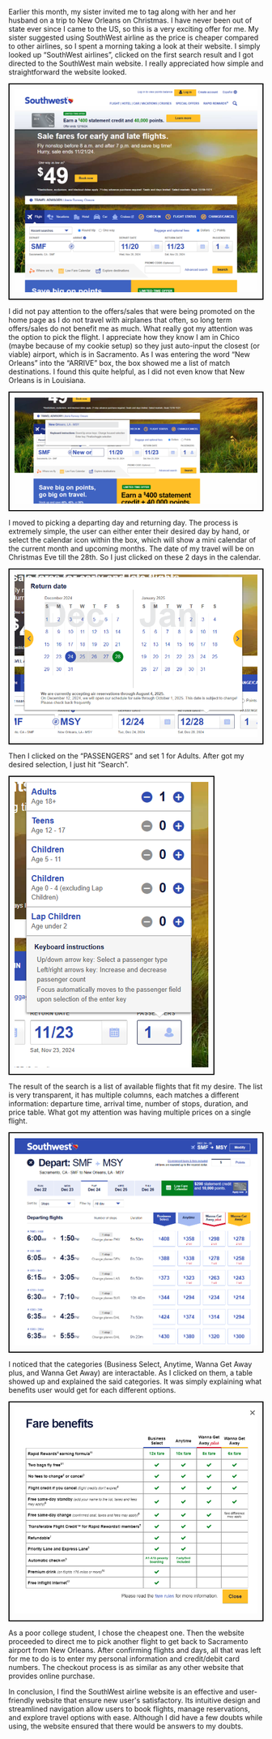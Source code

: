 Earlier this month, my sister invited me to tag along with her and her husband on a trip to New Orleans on Christmas. I have never been out of state ever since I came to the US, so this is a very exciting offer for me. My sister suggested using SouthWest airline as the price is cheaper compared to other airlines, so I spent a morning taking a look at their website.
I simply looked up “SouthWest airlines”,  clicked on the first search result and I got directed to the SouthWest main website. I really appreciated how simple and straightforward the website looked. 

<div style="border: 2px solid #000; padding: 10px; display: inline-block;">
    <img src="Interface.png" alt="Interface.png" />
</div>

I did not pay attention to the offers/sales that were being promoted on the home page as I do not travel with airplanes that often, so long term offers/sales do not benefit me as much. What really got my attention was the option to pick the flight. I appreciate how they know I am in Chico (maybe because of my cookie setup) so they just auto-input the closest (or viable) airport, which is in Sacramento. As I was entering the word “New Orleans” into the “ARRIVE” box, the box showed me a list of match destinations. I found this quite helpful, as I did not even know that New Orleans is in Louisiana.

<div style="border: 2px solid #000; padding: 10px; display: inline-block;">
    <img src="Arrival.png" alt="Arrival.png" />
</div>

I moved to picking a departing day and returning day. The process is extremely simple, the user can either enter their desired day by hand, or select the calendar icon within the box, which will show a mini calendar of the current month and upcoming months. The date of my travel will be on Christmas Eve till the 28th. So I just clicked on these 2 days in the calendar.

<div style="border: 2px solid #000; padding: 10px; display: inline-block;">
    <img src="PickDate.png" alt="PickDate.png" />
</div>

Then I clicked on the “PASSENGERS” and set 1 for Adults. After got my desired selection, I just hit “Search”.

<div style="border: 2px solid #000; padding: 10px; display: inline-block;">
    <img src="PassengerCount.png" alt="PassengerCount.png" />
</div>

The result of the search is a list of available flights that fit my desire. The list is very transparent, it has multiple columns, each matches a different information: departure time, arrival time, number of stops, duration, and price table. What got my attention was having multiple prices on a single flight.

<div style="border: 2px solid #000; padding: 10px; display: inline-block;">
    <img src="SearchResult.png" alt="SearchResult.png" />
</div>

I noticed that the categories (Business Select, Anytime, Wanna Get Away plus, and Wanna Get Away) are interactable. As I clicked on them, a table showed up and explained the said categories. It was simply explaining what benefits user would get for each different options.

<div style="border: 2px solid #000; padding: 10px; display: inline-block;">
    <img src="FareBenefits.png" alt="FareBenefits.png" />
</div>

As a poor college student, I chose the cheapest one. Then the website proceeded to direct me to pick another flight to get back to Sacramento airport from New Orleans. After confirming flights and days, all that was left for me to do is to enter my personal information and credit/debit card numbers. The checkout process is as similar as any other website that provides online purchase.

In conclusion, I find the SouthWest airline website is an effective and user-friendly website that ensure new user's satisfactory. Its intuitive design and streamlined navigation allow users to book flights, manage reservations, and explore travel options with ease. Although I did have a few doubts while using, the website ensured that there would be answers to my doubts.